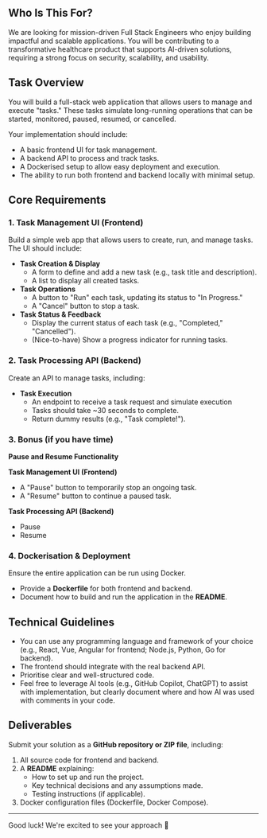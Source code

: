 ## **Who Is This For?**

We are looking for mission-driven Full Stack Engineers who enjoy building impactful and scalable applications. You will be contributing to a transformative healthcare product that supports AI-driven solutions, requiring a strong focus on security, scalability, and usability.

## **Task Overview**

You will build a full-stack web application that allows users to manage and execute "tasks." These tasks simulate long-running operations that can be started, monitored, paused, resumed, or cancelled.

Your implementation should include:

- A basic frontend UI for task management.
- A backend API to process and track tasks.
- A Dockerised setup to allow easy deployment and execution.
- The ability to run both frontend and backend locally with minimal setup.

## **Core Requirements**

### **1. Task Management UI (Frontend)**

Build a simple web app that allows users to create, run, and manage tasks. The UI should include:

- **Task Creation & Display**
    - A form to define and add a new task (e.g., task title and description).
    - A list to display all created tasks.
- **Task Operations**
    - A button to "Run" each task, updating its status to "In Progress."
    - A "Cancel" button to stop a task.
- **Task Status & Feedback**
    - Display the current status of each task (e.g., "Completed," "Cancelled").
    - (Nice-to-have) Show a progress indicator for running tasks.

### **2. Task Processing API (Backend)**

Create an API to manage tasks, including:

- **Task Execution**
    - An endpoint to receive a task request and simulate execution
    - Tasks should take ~30 seconds to complete.
    - Return dummy results (e.g., "Task complete!").

### 3. Bonus (if you have time)

**Pause and Resume Functionality**

**Task Management UI (Frontend)** 

- A "Pause" button to temporarily stop an ongoing task.
- A "Resume" button to continue a paused task.

**Task Processing API (Backend)** 

- Pause
- Resume

### **4. Dockerisation & Deployment**

Ensure the entire application can be run using Docker.

- Provide a **Dockerfile** for both frontend and backend.
- Document how to build and run the application in the **README**.

## **Technical Guidelines**

- You can use any programming language and framework of your choice (e.g., React, Vue, Angular for frontend; Node.js, Python, Go for backend).
- The frontend should integrate with the real backend API.
- Prioritise clear and well-structured code.
- Feel free to leverage AI tools (e.g., GitHub Copilot, ChatGPT) to assist with implementation, but clearly document where and how AI was used with comments in your code.

## **Deliverables**

Submit your solution as a **GitHub repository or ZIP file**, including:

1. All source code for frontend and backend.
2. A **README** explaining:
    - How to set up and run the project.
    - Key technical decisions and any assumptions made.
    - Testing instructions (if applicable).
3. Docker configuration files (Dockerfile, Docker Compose).

---

Good luck! We're excited to see your approach 🚀